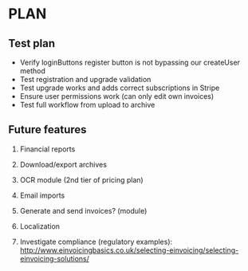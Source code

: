 PLAN
====

Test plan
----

- Verify loginButtons register button is not bypassing our createUser method
- Test registration and upgrade validation
- Test upgrade works and adds correct subscriptions in Stripe
- Ensure user permissions work (can only edit own invoices)
- Test full workflow from upload to archive

Future features
----------------

1. Financial reports

2. Download/export archives

3. OCR module (2nd tier of pricing plan)

4. Email imports

5. Generate and send invoices? (module)

6. Localization

7. Investigate compliance (regulatory examples): http://www.einvoicingbasics.co.uk/selecting-einvoicing/selecting-einvoicing-solutions/
